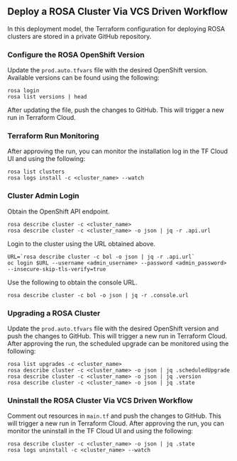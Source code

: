 ## Deploy a ROSA Cluster Via VCS Driven Workflow
In this deployment model, the Terraform configuration for deploying ROSA clusters are stored in a private GitHub repository.

### Configure the ROSA OpenShift Version
Update the `prod.auto.tfvars` file with the desired OpenShift version. Available versions can be found using the following:
```
rosa login
rosa list versions | head
```
After updating the file, push the changes to GitHub. This will trigger a new run in Terraform Cloud.

### Terraform Run Monitoring
After approving the run, you can monitor the installation log in the TF Cloud UI and using the following:
```
rosa list clusters
rosa logs install -c <cluster_name> --watch
```

### Cluster Admin Login
Obtain the OpenShift API endpoint.
```
rosa describe cluster -c <cluster_name>
rosa describe cluster -c <cluster_name> -o json | jq -r .api.url
```
Login to the cluster using the URL obtained above. 
```
URL=`rosa describe cluster -c bol -o json | jq -r .api.url`
oc login $URL --username <admin_username> --password <admin_password> --insecure-skip-tls-verify=true
```
Use the following to obtain the console URL.
```
rosa describe cluster -c bol -o json | jq -r .console.url
```

### Upgrading a ROSA Cluster
Update the `prod.auto.tfvars` file with the desired OpenShift version and push the changes to GitHub. This will trigger a new run in Terraform Cloud. After approving the run, the scheduled upgrade can be monitored using the following:
```
rosa list upgrades -c <cluster_name>
rosa describe cluster -c <cluster_name> -o json | jq .scheduledUpgrade
rosa describe cluster -c <cluster_name> -o json | jq .version
rosa describe cluster -c <cluster_name> -o json | jq .state
```

### Uninstall the ROSA Cluster Via VCS Driven Workflow
Comment out resources in `main.tf` and push the changes to GitHub. This will trigger a new run in Terraform Cloud. After approving the run, you can monitor the uninstall in the TF Cloud UI and using the following:
```
rosa describe cluster -c <cluster_name> -o json | jq .state
rosa logs uninstall -c <cluster_name> --watch
```